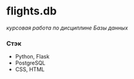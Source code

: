 # flights.db
_курсовая работа по дисциплине Базы данных_

### Стэк
* Python, Flask
* PostgreSQL
* CSS, HTML
